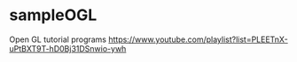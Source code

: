 # sampleOGL
Open GL tutorial programs https://www.youtube.com/playlist?list=PLEETnX-uPtBXT9T-hD0Bj31DSnwio-ywh
